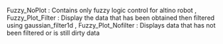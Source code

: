 Fuzzy_NoPlot : Contains only fuzzy logic control for altino robot
,  Fuzzy_Plot_Filter : Display the data that has been obtained then filtered using gaussian_filter1d
,  Fuzzy_Plot_Nofilter : Displays data that has not been filtered or is still dirty data
